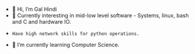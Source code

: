 - 👋 Hi, I’m Gal Hindi
- 👀 Currently interesting in mid-low level software - Systems, linux, bash and C and hardware IO.
-     Have high network skills for python operations.
- 🌱 I’m currently learning Computer Science.
